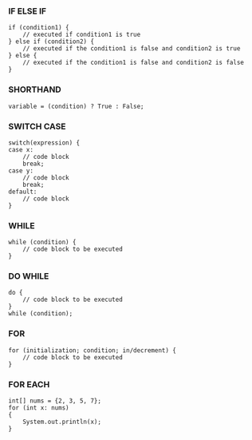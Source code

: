 ### IF ELSE IF

    if (condition1) {
        // executed if condition1 is true
    } else if (condition2) {
        // executed if the condition1 is false and condition2 is true
    } else {
        // executed if the condition1 is false and condition2 is false
    }

### SHORTHAND

    variable = (condition) ? True : False;

### SWITCH CASE

    switch(expression) {
    case x:
        // code block
        break;
    case y:
        // code block
        break;
    default:
        // code block
    }

### WHILE

    while (condition) {
        // code block to be executed
    }

### DO WHILE

    do {
        // code block to be executed
    }
    while (condition);

### FOR

    for (initialization; condition; in/decrement) {
        // code block to be executed
    }

### FOR EACH

    int[] nums = {2, 3, 5, 7};
    for (int x: nums) 
    {
        System.out.println(x);
    }